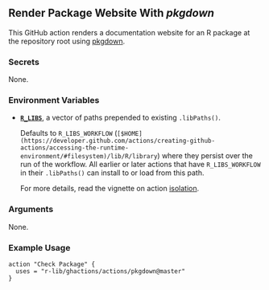 ## Render Package Website With *pkgdown*

This GitHub action renders a documentation website for an R package at the repository root using [pkgdown](https://pkgdown.r-lib.org/).


### Secrets

None.


### Environment Variables

- [**`R_LIBS`**](https://stat.ethz.ch/R-manual/R-devel/library/base/html/libPaths.html), a vector of paths prepended to existing `.libPaths()`.
    
    Defaults to `R_LIBS_WORKFLOW` (`[$HOME](https://developer.github.com/actions/creating-github-actions/accessing-the-runtime-environment/#filesystem)/lib/R/library`) where they persist over the run of the workflow.
    All earlier or later actions that have `R_LIBS_WORKFLOW` in their `.libPaths()` can install to or load from this path.
    
    For more details, read the vignette on action [isolation](/articles/isolation/).


### Arguments

None.


### Example Usage

```
action "Check Package" {
  uses = "r-lib/ghactions/actions/pkgdown@master"
}
```
